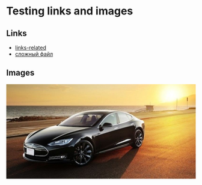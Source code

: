 # Testing links and images

## Links
* [links-related](./sub-dir/links-related.md) 
* [сложный файл](<./сложный путь/файл с " кривым (именем) .md>)

## Images
![this is image](./img/teslamodels.jpg "this is image")
